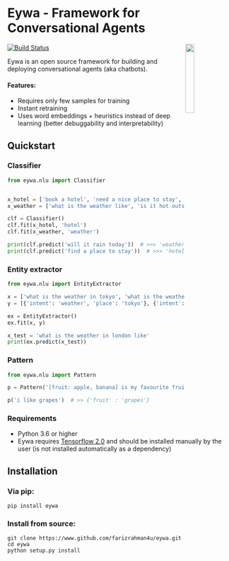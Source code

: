 # Eywa - Framework for Conversational Agents

<img  align="right" height="20%" width="20%" src="https://raw.githubusercontent.com/farizrahman4u/eywa/master/logo1.png"/>

[![Build Status](https://travis-ci.org/farizrahman4u/eywa.svg?branch=master)](https://travis-ci.org/farizrahman4u/eywa)

Eywa is an open source framework for building and deploying conversational agents (aka chatbots). 

#### Features:
* Requires only few samples for training
* Instant retraining
* Uses word embeddings + heuristics instead of deep learning (better debuggability and interpretability)

## Quickstart
### Classifier

```python
from eywa.nlu import Classifier


x_hotel = ['book a hotel', 'need a nice place to stay', 'any motels near by']
x_weather = ['what is the weather like', 'is it hot outside']

clf = Classifier()
clf.fit(x_hotel, 'hotel')
clf.fit(x_weather, 'weather')

print(clf.predict('will it rain today'))  # >>> 'weather'
print(clf.predict('find a place to stay'))  # >>> 'hotel'
```

### Entity extractor

```python
from eywa.nlu import EntityExtractor

x = ['what is the weather in tokyo', 'what is the weather', 'what is the weather like in kochi']
y = [{'intent': 'weather', 'place': 'tokyo'}, {'intent': 'weather', 'place': 'here'}, {'intent': 'weather', 'place': 'kochi'}]

ex = EntityExtractor()
ex.fit(x, y)

x_test = 'what is the weather in london like'
print(ex.predict(x_test))
```

### Pattern

```python
from eywa.nlu import Pattern

p = Pattern('[fruit: apple, banana] is my favourite fruit')  # create variable [fruit] with sample values {apple, banana}

p('i like grapes')  # >> {'fruit' : 'grapes'}
```

### Requirements

* Python 3.6 or higher
* Eywa requires [Tensorflow 2.0](https://www.tensorflow.org/install/pip) and should be installed manually by the user (is not installed automatically as a dependency)


## Installation

### Via pip:

`pip install eywa`

### Install from source:

```
git clone https://www.github.com/farizrahman4u/eywa.git
cd eywa
python setup.py install
```


